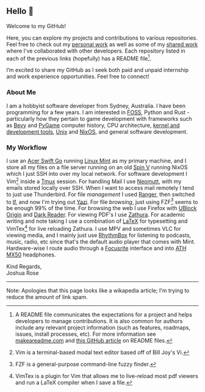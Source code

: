 ## Hello 👋


Welcome to my GitHub!<br>

Here, you can explore my projects and contributions to various repositories.
Feel free to check out my [personal work](https://github.com/H4ppy-04?tab=repositories&q=&type=source&language=&sort=stargazers) as well as some of my [shared work](https://github.com/H4ppy-04?tab=repositories&q=&type=fork&language=&sort=stargazers) where I've collaborated with other developers.
Each repository listed in each of the previous links (hopefully) has a README file[^1].

I’m excited to share my GitHub as I seek both paid and unpaid internship and work experience opportunities.
Feel free to connect!

### About Me

I am a hobbyist software developer from Sydney, Australia.
I have been programming for a few years.
I am interested in [FOSS](https://freeopensourcesoftware.org//index.php/Main_Page), Python and Rust -
particularly how they pertain to game development with frameworks such as [Bevy](https://bevyengine.org) and [PyGame](https://pygame.org)
computer history, CPU architecture, [kernel and development tools](https://docs.kernel.org/dev-tools/index.html), [Unix](https://www.opengroup.org/membership/forums/platform/unix) and [NixOS](https://nixos.org), and general software development.

### My Workflow

I use an [Acer Swift Go](https://www.acer.com/au-en/laptops/swift/swift-go/pdp/NX.KSGSA.004)
running [Linux Mint](https://linuxmint.com) as my primary machine, and I store all my files on a file server running on an old [Spin V](https://www.acer.com/ee-en/laptops/spin/spin-5-intel) running NixOS which I just SSH into over my local network.
For software development I Vim[^2] inside a [Tmux](https://github.com/tmux/tmux/wiki) session.
For handling Mail I use [Neomutt](https://neomutt.org/), with my emails stored locally over SSH.
When I want to access mail remotely I tend to just use Thunderbird.
For file *management* I used [Ranger](https://github.com/ranger/ranger), then switched to [lf](https://github.com/gokcehan/lf), and now I'm trying out [Yazi](https://yazi-rs.github.io/).
For file *browsing*, just using FZF[^3] seems to be enough 99% of the time.
For browsing the web I use Firefox with [UBlock Origin](https://addons.mozilla.org/en-US/firefox/addon/ublock-origin/) and [Dark Reader](https://addons.mozilla.org/en-US/firefox/addon/darkreader/).
For viewing PDF's I use [Zathura](https://pwmt.org/projects/zathura/).
For academic writing and note taking I use a combination of [LaTeX](https://www.latex-project.org/) for typesetting and VimTex[^4] for live reloading Zathura.
I use MPV and sometimes VLC for viewing media, and I mainly just use [RhythmBox](http://www.rhythmbox.org/) for listening to podcasts, music, radio, etc since that's the default audio player that comes with Mint.
Hardware-wise I route audio through a [Focusrite](https://focusrite.com/products/scarlett-solo-3rd-gen) interface and into [ATH MX50](https://www.audio-technica.com/en-au/ath-m50x) headphones.

Kind Regards,<br>
Joshua Rose

[^1]: A README file communicates the expectations for a project and helps developers to manage contributions. It is also common for authors include any relevant project information (such as features, roadmaps, issues, install processes, etc). For more information see [makeareadme.com](https://makeareadme.com) and [this GitHub article](https://docs.github.com/en/repositories/managing-your-repositorys-settings-and-features/customizing-your-repository/about-readmes#about-readmes) on README files.
[^2]: Vim is a terminal-based modal text editor based off of Bill Joy's Vi.
[^3]: FZF is a general-purpose command-line fuzzy finder.
[^4]: VimTex is a plugin for Vim that allows me to live-reload most pdf viewers and run a LaTeX compiler when I save a file.

---

Note: Apologies that this page looks like a wikapedia article; I'm trying to reduce the amount of link spam.
